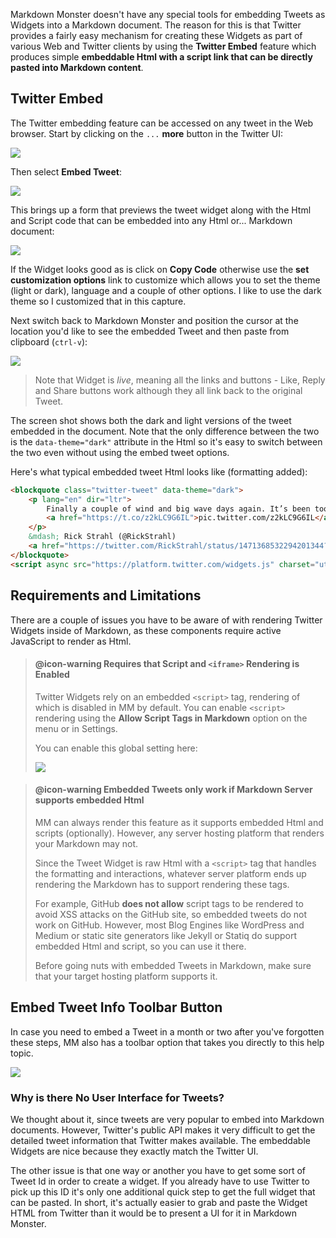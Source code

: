 ﻿Markdown Monster doesn't have any special tools for embedding Tweets as Widgets into a Markdown document. The reason for this is that Twitter provides a fairly easy mechanism for creating these Widgets as part of various Web and Twitter clients by using the **Twitter Embed** feature which produces simple **embeddable Html with a script link that can be directly pasted into Markdown content**.

## Twitter Embed
The Twitter embedding feature can be accessed on any tweet in the Web browser. Start by clicking on the `...` **more** button in the Twitter UI:

![](/images/TwitterEmbed_MoreButton.png)

Then select **Embed Tweet**:

![](/images/TwitterEmbed_EmbedTweet.png)

This brings up a form that previews the tweet widget along with the Html and Script code that can be embedded into any Html or... Markdown document:

![](/images/TwitterEmbed_CopyToClipboard.png)

If the Widget looks good as is click on **Copy Code** otherwise use the **set customization options** link to customize which allows you to set the theme (light or dark), language and a couple of other options. I like to use the dark theme so I customized that in this capture.

Next switch back to Markdown Monster and position the cursor at the location you'd like to see the embedded Tweet and then paste from clipboard (`ctrl-v`):

![](/images/TwitterEmbed_PastedIntoMM.png)

> Note that Widget is *live*, meaning all the links and buttons - Like, Reply and Share buttons work although they all link back to the original Tweet. 

The screen shot shows both the dark and light versions of the tweet embedded in the document. Note that the only difference between the two is the `data-theme="dark"` attribute in the Html so it's easy to switch between the two even without using the embed tweet options.

Here's what typical embedded tweet Html looks like (formatting added):

```html
<blockquote class="twitter-tweet" data-theme="dark">
    <p lang="en" dir="ltr">
        Finally a couple of wind and big wave days again. It’s been too long!
        <a href="https://t.co/z2kLC9G6IL">pic.twitter.com/z2kLC9G6IL</a>
    </p>
    &mdash; Rick Strahl (@RickStrahl) 
    <a href="https://twitter.com/RickStrahl/status/1471368532294201344?ref_src=twsrc%5Etfw">December 16, 2021</a>
</blockquote> 
<script async src="https://platform.twitter.com/widgets.js" charset="utf-8"></script>
```

## Requirements and Limitations
There are a couple of issues you have to be aware of with rendering Twitter Widgets inside of Markdown, as these components require active JavaScript to render as Html.

> #### @icon-warning Requires that Script and `<iframe>` Rendering is Enabled
> Twitter Widgets rely on an embedded `<script>` tag, rendering of which is disabled in MM by default. You can enable `<script>` rendering using the **Allow Script Tags in Markdown** option on the menu or in Settings.
>
> You can enable this global setting here:
>
> ![](/images/AllowRenderScriptTags.png)


> #### @icon-warning Embedded Tweets only work if Markdown Server supports embedded Html
> MM can always render this feature as it supports embedded Html and scripts (optionally). However, any server hosting platform that renders your Markdown may not.
>
> Since the Tweet Widget is raw Html with a `<script>` tag that handles the formatting and interactions, whatever server platform ends up rendering the Markdown has to support rendering these tags.
> 
> For example, GitHub **does not allow** script tags to be rendered to avoid XSS attacks on the GitHub site, so embedded tweets do not work on GitHub. However, most Blog Engines like WordPress and Medium or static site generators like Jekyll or Statiq do support embedded Html and script, so you can use it there.
>
> Before going nuts with embedded Tweets in Markdown, make sure that your target hosting platform supports it.

## Embed Tweet Info Toolbar Button
In case you need to embed a Tweet in a month or two after you've forgotten these steps, MM also has a toolbar option that takes you directly to this help topic.

![](/images/TwitterEmbed_ToolbarInfo.jpg)

### Why is there No User Interface for Tweets?
We thought about it, since tweets are very popular to embed into Markdown documents. However, Twitter's public API makes it very difficult to get the detailed tweet information that Twitter makes available. The embeddable Widgets are nice because they exactly match the Twitter UI.

The other issue is that one way or another you have to get some sort of Tweet Id in order to create a widget. If you already have to use Twitter to pick up this ID it's only one additional quick step to get the full widget that can be pasted. In short, it's actually easier to grab and paste the Widget HTML from Twitter than it would be to present a UI for it in Markdown Monster.